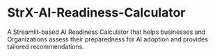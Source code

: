 # StrX-AI-Readiness-Calculator
A Streamlit-based AI Readiness Calculator that helps businesses and Organizations assess their preparedness for AI adoption and provides tailored recommendations.
